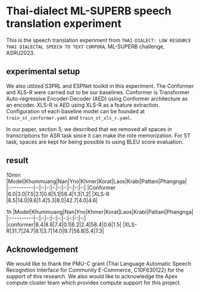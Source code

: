 # Thai-dialect ML-SUPERB speech translation experiment

This is the speech translation experiment from `THAI-DIALECT: LOW RESOURCE THAI DIALECTAL SPEECH TO TEXT CORPORA`, ML-SUPERB challenge, ASRU2023.

## experimental setup

We also utilzed S3PRL and ESPNet toolkit in this experiment. The Conformer and XLS-R were carried out to be our baselines. Conformer is Transformer Auto-regressive Encoder-Decoder (AED) using Conformer architecture as an encoder. XLS-R is AED using XLS-R as a feature extraction. Configuration of each baseline model can be founded at `train_st_conformer.yaml` and `train_st_xls_r.yaml`.

In our paper, section 5, we described that we removed all spaces in transcriptions for ASR task since it can make the rote memorization. For ST task, spaces are kept for being possible to using BLEU score evaluation. 

## result


10min
|Model|Khummuang|Nan|Yno|Khmer|Korat|Laos|Krabi|Pattani|Phangnga|
|:----------|-:|-:|-:|-:|-:|-:|-:|-:|-:|
|Conformer  |6.0|3.0|7.5|2.1|0.8|5.1|58.4|1.3|1.2|
|XLS-R      |8.5|14.0|9.6|1.4|5.3|8.0|42.7|4.0|4.6|

1h
|Model|Khummuang|Nan|Yno|Khmer|Korat|Laos|Krabi|Pattani|Phangnga|
|:----------|-:|-:|-:|-:|-:|-:|-:|-:|-:|
|conformer|8.4|8.8|7.4|0.1|6.2|2.4|58.4|0.6|1.5|
|XLS-R|31.7|24.7|8.1|3.7|14.0|9.7|58.8|5.4|7.3|

## Acknowledgement

We would like to thank the PMU-C grant (Thai Language Automatic Speech Recognition Interface for Community E-Commerce, C10F630122)
for the support of this research. 
We also would like to acknowledge the Apex compute cluster team which provides compute support for this project.
